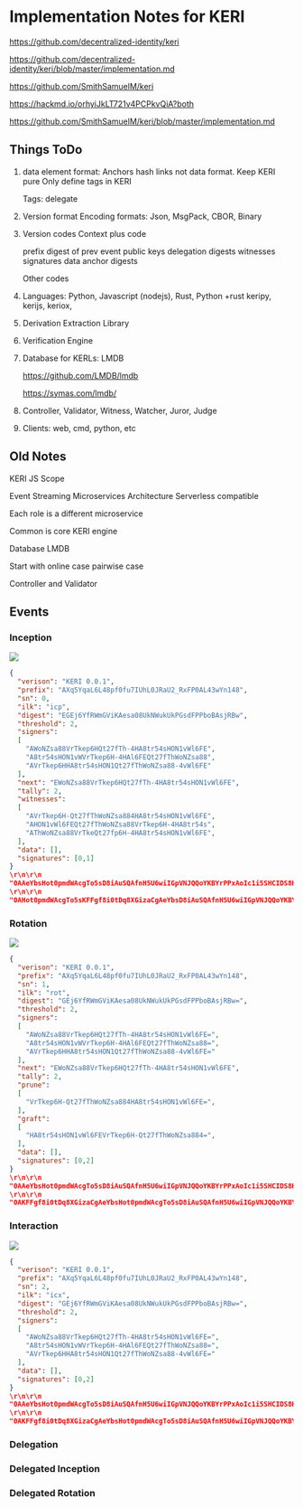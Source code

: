 # Implementation Notes for KERI

https://github.com/decentralized-identity/keri

https://github.com/decentralized-identity/keri/blob/master/implementation.md

https://github.com/SmithSamuelM/keri

https://hackmd.io/orhyiJkLT721v4PCPkvQiA?both

https://github.com/SmithSamuelM/keri/blob/master/implementation.md


## Things ToDo

1) data element format:
    Anchors hash links not data format. Keep KERI pure
    Only define tags in KERI
    
    Tags:  delegate
    
2)  Version format
    Encoding formats: Json, MsgPack, CBOR, Binary

3)  Version codes
    Context plus code
    
    prefix
    digest of prev event
    public keys
    delegation digests
    witnesses
    signatures
    data anchor digests
    
    Other codes
    
4) Languages: Python, Javascript (nodejs), Rust, Python +rust
    keripy, kerijs, keriox,

5) Derivation Extraction Library

6) Verification Engine
7) Database for KERLs: LMDB

    https://github.com/LMDB/lmdb
    
    https://symas.com/lmdb/

8) Controller, Validator, Witness, Watcher, Juror, Judge
9) Clients: web, cmd, python, etc


## Old Notes
KERI JS Scope

Event Streaming
Microservices Architecture
Serverless compatible

Each role is a different microservice

Common is core KERI engine

Database LMDB


Start with online case pairwise case

Controller and Validator



## Events

### Inception

![](https://i.imgur.com/foTO32t.png)


```json
{
  "verison": "KERI 0.0.1",
  "prefix": "AXq5YqaL6L48pf0fu7IUhL0JRaU2_RxFP0AL43wYn148",
  "sn": 0,
  "ilk": "icp",
  "digest": "EGEj6YfRWmGViKAesa08UkNWukUkPGsdFPPboBAsjRBw",
  "threshold": 2,
  "signers": 
  [
    "AWoNZsa88VrTkep6HQt27fTh-4HA8tr54sHON1vWl6FE",
    "A8tr54sHON1vWVrTkep6H-4HAl6FEQt27fThWoNZsa88",
    "AVrTkep6HHA8tr54sHON1Qt27fThWoNZsa88-4vWl6FE"
  ],
  "next": "EWoNZsa88VrTkep6HQt27fTh-4HA8tr54sHON1vWl6FE",
  "tally": 2,
  "witnesses": 
  [
    "AVrTkep6H-Qt27fThWoNZsa884HA8tr54sHON1vWl6FE",
    "AHON1vWl6FEQt27fThWoNZsa88VrTkep6H-4HA8tr54s",
    "AThWoNZsa88VrTkeQt27fp6H-4HA8tr54sHON1vWl6FE",
  ],
  "data": [],
  "signatures": [0,1]
}
\r\n\r\n
"0AAeYbsHot0pmdWAcgTo5sD8iAuSQAfnH5U6wiIGpVNJQQoYKBYrPPxAoIc1i5SHCIDS8KFFgf8i0tDq8XGizaCg"
\r\n\r\n
"0AHot0pmdWAcgTo5sKFFgf8i0tDq8XGizaCgAeYbsD8iAuSQAfnH5U6wiIGpVNJQQoYKBYrPPxAoIc1i5SHCIDS8"
```

### Rotation

![](https://i.imgur.com/X38o6Kv.png)


```json
{
  "verison": "KERI 0.0.1",
  "prefix": "AXq5YqaL6L48pf0fu7IUhL0JRaU2_RxFP0AL43wYn148",
  "sn": 1,
  "ilk": "rot",
  "digest": "GEj6YfRWmGViKAesa08UkNWukUkPGsdFPPboBAsjRBw=",
  "threshold": 2,
  "signers": 
  [
    "AWoNZsa88VrTkep6HQt27fTh-4HA8tr54sHON1vWl6FE=",
    "A8tr54sHON1vWVrTkep6H-4HAl6FEQt27fThWoNZsa88=",
    "AVrTkep6HHA8tr54sHON1Qt27fThWoNZsa88-4vWl6FE="
  ],
  "next": "EWoNZsa88VrTkep6HQt27fTh-4HA8tr54sHON1vWl6FE",
  "tally": 2,
  "prune": 
  [
    "VrTkep6H-Qt27fThWoNZsa884HA8tr54sHON1vWl6FE=",
  ],
  "graft": 
  [
    "HA8tr54sHON1vWl6FEVrTkep6H-Qt27fThWoNZsa884=",
  ],
  "data": [],
  "signatures": [0,2]
}
\r\n\r\n
"0AAeYbsHot0pmdWAcgTo5sD8iAuSQAfnH5U6wiIGpVNJQQoYKBYrPPxAoIc1i5SHCIDS8KFFgf8i0tDq8XGizaCg"
\r\n\r\n
"0AKFFgf8i0tDq8XGizaCgAeYbsHot0pmdWAcgTo5sD8iAuSQAfnH5U6wiIGpVNJQQoYKBYrPPxAoIc1i5SHCIDS8"
```

### Interaction

![](https://i.imgur.com/vr7oyg5.png)


```json
{
  "verison": "KERI 0.0.1",
  "prefix": "AXq5YqaL6L48pf0fu7IUhL0JRaU2_RxFP0AL43wYn148",
  "sn": 2,
  "ilk": "icx",
  "digest": "GEj6YfRWmGViKAesa08UkNWukUkPGsdFPPboBAsjRBw=",
  "threshold": 2,
  "signers": 
  [
    "AWoNZsa88VrTkep6HQt27fTh-4HA8tr54sHON1vWl6FE=",
    "A8tr54sHON1vWVrTkep6H-4HAl6FEQt27fThWoNZsa88=",
    "AVrTkep6HHA8tr54sHON1Qt27fThWoNZsa88-4vWl6FE="
  ],
  "data": [],
  "signatures": [0,2]
}
\r\n\r\n
"0AAeYbsHot0pmdWAcgTo5sD8iAuSQAfnH5U6wiIGpVNJQQoYKBYrPPxAoIc1i5SHCIDS8KFFgf8i0tDq8XGizaCg"
\r\n\r\n
"0AKFFgf8i0tDq8XGizaCgAeYbsHot0pmdWAcgTo5sD8iAuSQAfnH5U6wiIGpVNJQQoYKBYrPPxAoIc1i5SHCIDS8"
```

### Delegation


### Delegated Inception


### Delegated Rotation


